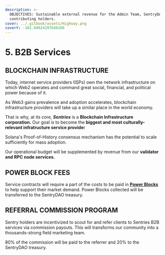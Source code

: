 ```yaml
---
description: >-
  OBJECTIVES: Sustainable external revenue for the Admin Team, SentryDAO, and
  contributing holders.
cover: ../.gitbook/assets/Highway.png
coverY: -101.04024297646166
---
```


# 5. B2B Services

## BLOCKCHAIN INFRASTRUCTURE

Today, internet service providers (ISPs) own the network infrastructure on which Web2 operates and command great social, financial, and political power because of it.

As Web3 gains prevalence and adoption accelerates, blockchain infrastructure providers will take up a similar place in the world economy.

That is why, at its core, _**Sentries**_ is a **Blockchain Infrastructure corporation.** Our goal is to become the **biggest and most culturally-relevant infratructure service provide**r

Solana's Proof-of-History consensus mechanism has the potential to scale sufficiently for mass adoption.&#x20;



Our operational budget will be supplemented by revenue from our **validator and RPC node services.**



## POWER BLOCK FEES

Service contracts will require a part of the costs to be paid in [**Power Blocks**](3.-power-blocks.md) to help support their market demand. Power Blocks collected will be transferred to the SentryDAO treasury.

## REFERRAL COMMISSION PROGRAM

Sentry holders are incentivized to scout for and refer clients to Sentries B2B services via commission payouts. This will transforms our community into a thousands-strong field marketing team.

80% of the commission will be paid to the referrer and 20% to the SentryDAO treasury.
